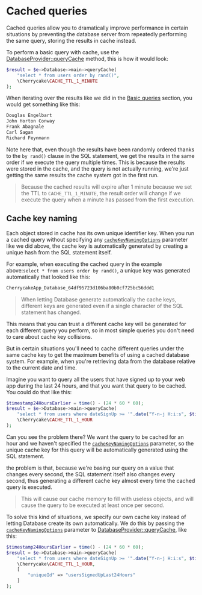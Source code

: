 # Cached queries

Cached queries allow you to dramatically improve performance in certain situations by preventing the database server from repeatedly performing the same query, storing the results in cache instead.

To perform a basic query with cache, use the [DatabaseProvider::queryCache](../../reference/core-classes/databaseprovider/databaseprovider-methods.md#querycache) method, this is how it would look:

```php
$result = $e->Database->main->queryCache(
    "select * from users order by rand()",
    \Cherrycake\CACHE_TTL_1_MINUTE
);
```

When iterating over the results like we did in the [Basic queries](basic-queries.md) section, you would get something like this:

```php
Douglas Engelbart
John Horton Conway
Frank Abagnale
Carl Sagan
Richard Feynmann
```

Note here that, even though the results have been randomly ordered thanks to the  `by rand()` clause in the SQL statement, we get the results in the same order if we execute the query multiple times. This is because the results were stored in the cache, and the query is not actually running, we're just getting the same results the cache system got in the first run.

> Because the cached results will expire after 1 minute because we set the TTL to `CACHE_TTL_1_MINUTE`, the result order will change if we execute the query when a minute has passed from the first execution.

## Cache key naming

Each object stored in cache has its own unique identifier key. When you run a cached query without specifying any [`cacheKeyNamingOptions`](../../reference/core-classes/databaseprovider/databaseprovider-methods.md#querycache) parameter like we did above, the cache key is automatically generated by creating a unique hash from the SQL statement itself.

For example, when executing the cached query in the example above:`select * from users order by rand()`, a unique key was generated automatically that looked like this:

```php
CherrycakeApp_Database_64df95723d106ba80b0cf725bc56ddd1
```

> When letting Database generate automatically the cache keys, different keys are generated even if a single character of the SQL statement has changed.

This means that you can trust a different cache key will be generated for each different query you perform, so in most simple queries you don't need to care about cache key collisions.

But in certain situations you'll need to cache different queries under the same cache key to get the maximum benefits of using a cached database system. For example, when you're retrieving data from the database relative to the current date and time.

Imagine you want to query all the users that have signed up to your web app during the last 24 hours, and that you want that query to be cached. You could do that like this:

```php
$timestamp24HoursEarlier = time() - (24 * 60 * 60);
$result = $e->Database->main->queryCache(
    "select * from users where dateSignUp >= '".date("Y-n-j H:i:s", $timestamp24HoursEarlier)."'",
    \Cherrycake\CACHE_TTL_1_HOUR
);
```

Can you see the problem there? We want the query to be cached for an hour and we haven't specified the [`cacheKeyNamingOptions`](../../reference/core-classes/databaseprovider/databaseprovider-methods.md#querycache) parameter, so the unique cache key for this query will be automatically generated using the SQL statement.

the problem is that, because we're basing our query on a value that changes every second, the SQL statement itself also changes every second, thus generating a different cache key almost every time the cached query is executed.

> This will cause our cache memory to fill with useless objects, and will cause the query to be executed at least once per second.

To solve this kind of situations, we specify our own cache key instead of letting Database create its own automatically. We do this by passing the [`cacheKeyNamingOptions`](../../reference/core-classes/databaseprovider/databaseprovider-methods.md#querycache) parameter to [DatabaseProvider::queryCache](../../reference/core-classes/databaseprovider/databaseprovider-methods.md#querycache), like this:

```php
$timestamp24HoursEarlier = time() - (24 * 60 * 60);
$result = $e->Database->main->queryCache(
    "select * from users where dateSignUp >= '".date("Y-n-j H:i:s", $timestamp24HoursEarlier)."'",
    \Cherrycake\CACHE_TTL_1_HOUR,
    [
        "uniqueId" => "usersSignedUpLast24Hours"
    ]
);
```

